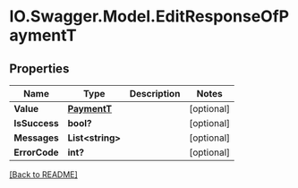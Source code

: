 # IO.Swagger.Model.EditResponseOfPaymentT
## Properties

Name | Type | Description | Notes
------------ | ------------- | ------------- | -------------
**Value** | [**PaymentT**](PaymentT.md) |  | [optional] 
**IsSuccess** | **bool?** |  | [optional] 
**Messages** | **List&lt;string&gt;** |  | [optional] 
**ErrorCode** | **int?** |  | [optional] 

 [[Back to README]](../README.md)

